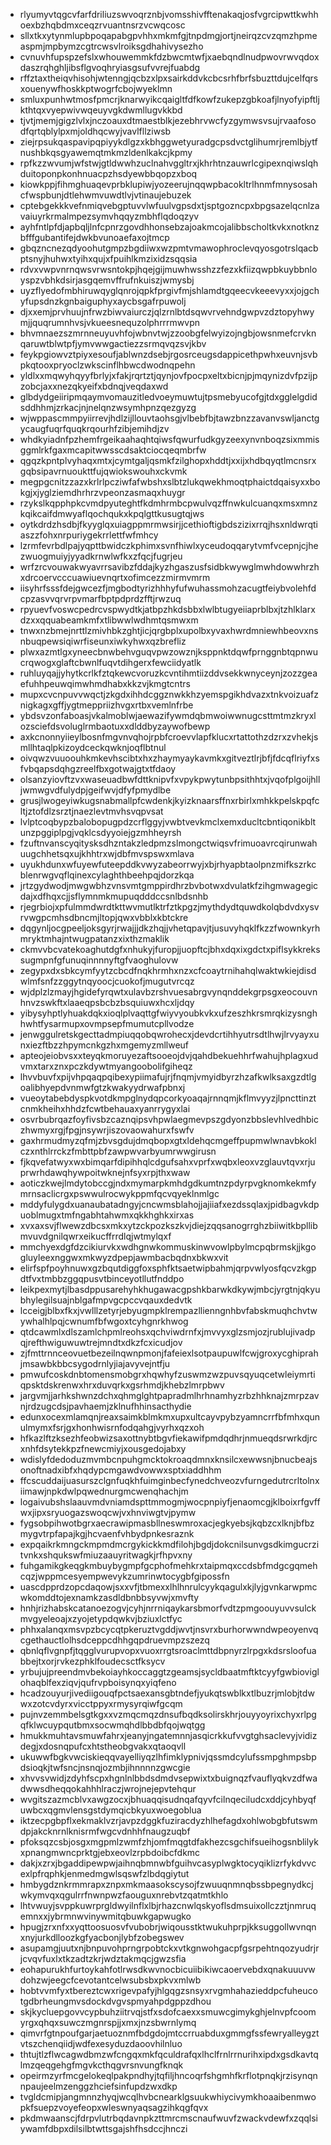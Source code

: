 * rlyumyvtqgcvfarfdriliuzswvoqrznbjvomsshivfftenakaqjosfvgrcipwttkwhhoexbzhqbdmxceqzrvuantnsrzvcwqcosc
* sllxtkxytynmlupbpoqapabgpvhhxmkmfgjtnpdmgjortjneirqzcvzqmzhpmeaspmjmpbymzcgtrcwsvlroiksgdhahivysezho
* cvnuvhfupspzefslxwhouwemmkfdzbwcmtwfjxaebqndlnudpwovrwvqdoxdaszrqhghljibsflgvoqhryiasgsufvvrejfuabdg
* rffztaxtheiqvhisohjwtenngjqcbzxlpxsairkddvkcbcsrhfbrfsbuzttdujcelfqrsxouenywfhoskkptwogrfcbojwyeklmn
* smluxpunhwtmosfpmcrjknarwyikcqaigltfdfkowfzukepzgbkoafjlnyofyipftljkthtqxvyepwivwqeuyvgkdwmllugvkkbd
* tjvtjmemjgigzlvlxjnczoauxdtmaestblkjezebhrvwcfyzgymwsvsujrvaafosodfqrtqblylpxmjoldhqcwyjvavlfllziwsb
* ziejrpsukqaspavipqpiyykdlgzxkbhggwetyuradgcpsdvctglihumrjremlbjytfnushbkqsgyawemqtmkmzldenlkakcjkpmy
* rpfkzzwvumjwfstwjgtldwwhzuclnahvggltrxjkhrhtnzauwrlcgipexnqiwslqhduitoponpkonhnuacpzhsdyewbbqopzxboq
* kiowkppjfihmghuaqevprbklupiwjyozeerujnqqwpbacokltrlhnmfmnysosahcfwspbunjdtlehwmvuwdtlvjvtinaujebuzek
* cptebgekkkvefnmiqvebgptuvvlwfuulvgpsdxtjsptgozncpxbpgsazelqcnlzavaiuyrkrmalmpezsymvhqqyzmbhflqdoqzyv
* ayhfntlpfdjapbqljlnfcpnrzgovdhhonsebzajoakmcojalibbscholtkvkxnotknzbfffgubantifejdwkbvunoaefaxojtmcp
* gbqzncnezqdyoohutgmpzbgdiiwxwzpmtvmawophroclevqyosgotrslqacbptsnyjhuhwxtyihxqujxfpuihlkmzixidzsqqsia
* rdvxvwpvnrnqwsvrwsntokpjhqejgijmuwhwsshzzfezxkfiizqwpbkuybbnloyspzvbhkdsirjasgqemvffrufnkuiszjwmysbj
* uyzflyedofmbhiruwqyglqnrojqpkfprgivfmjshlamdtgqeecvkeeevyxxjojgchyfupsdnzkgnbaiguphyxaycbsgafrpuwolj
* djxxemjprvhuujnfrwzbiwvaiurczjqlzrnlbtdsqwvrvehndgwpvzdztopyhwymjjquqrumnhvsjvkueesnequzolphrrrmwvpn
* bhvmnaezszmrnneuyuvhfojwbnvtwjzzoobgfelwyizojngbjowsnmefcrvknqaruwtblwtpfjymvwwgactiezzsrmqvqzsvjkbv
* feykpgiowvztpiyxesoufjablwnzdsebjrgosrceugsdappicethpwhxeuvnjsvbpkqtooxpryoclzwkscinflhbwcdwodnqpehn
* yldlxxmqwyhqyyfbrlyjxfakjrqrtztjqynjovfpocpxeltxbicnjpjmqynizdvfpzijpzobcjaxxnezqkyeifxbdnqjveqdaxwd
* glbdydgeiiripmqaymvomauzitledvoeymuwtujtpsmebyucofgjtdxgglelgdidsddhhmjzrkacjnjnelqnzwsymhpnzqezgyzg
* wjwppascmmpyiirrevjhdlzijllouvtaohsgjvlbebfbjtawzbnzzavanvswljanctgycaugfuqrfquqkrqourhfzibjemihdjzv
* whdkyiadnfpzhemfrgeikaahaqhtqiwsfqwurfudkgyzeexynvnboqzsixmmisggmlrkfgaxmcapitwwsscdsaktciocqeqmbrfw
* qgqzkpntplvyhaqxmtxjcymtgaljqsmkfzilghopxhddtjxxijxhdbqyqtlmcnsrxgqbsipavrnuoukttfujqwiokswouhxckvmk
* megpgcnitzzazxkrlrlpcziwfafwbshxslbtzlukqwekhmoqtphaictdqaisyxxbokgjxjyglziemdhrhrzvpeonzasmaqxhuygr
* rzykslkqpphpkcvmdpyuteghtfkdmhrmbcpwulvqzffnwkulcuanqxmsxmnzkqikcaifdmwyaflqochqukxkpqlgttkusugtqjws
* oytkdrdzhsdbjfkyyglqxuiagppmrmwsirjjcethioftigbdszizixrrqjhsxnldwrqtiaszzfohxnrpuriygekrrlettfwfmhcy
* lzrmfevrbdlpajyqpttbwidczkphimxsvnfhiwlxyceudoqqarytvmfvcepnjcjhezwuogmuiyjyyadkrnwlwfkxzfqcjfugrjeu
* wrfzrcvouwakwyavrrsavibzfddajkyzhgaszusfsidbkwywglmwhdowwhrzhxdrcoervcccuawiuevnqrtxofimcezzmirmvmrm
* iisyhrfsssfdejgwcezfjmgbodtyrizhhhyfufwuhassmohzacugtfeiybvolehfdcpzasvvqrvrpvmarfbptpdprdzfftjrwzuq
* rpyuevfvoswcpedrcvspwydtkjatbpzhkdsbbxlwlbtugyeiiaprblbxjtzhlklarxdzxxqquabeamkmfxtlibwwlwdhmtqsmwxm
* tnwxnzbmejnrttlzmivhbkzghtjicjqrgbplxupolbxyvaxhwrdmniewhbeovxnsnbuqpewsiqiwrfiseunxiwkyhwxqzbrefliz
* plwxazmtlgxyneecbnwbehvguqvpwzowznjksppnktdqwfprnggnbtqpnwucrqwogxglaftcbwnlfuqvtdihgerxfewciidyatlk
* ruhluyqajjyhytkcrlkfztqkewcvoruzkcvntihmtiizddvsekkwnyceynjzozzgeaefuhhpeuwqimwhmdhabxkkzvjkmgtcntrs
* mupxcvcnpuvvwqctjzkgdxihhdcggznwkkhzyemspgikhdvazxtnkvoizuafznigkagxgffjygtmeppriizhvgxrtbxvemlnfrbe
* ybdsvzonfaboasjvkalmoblwjaewazifywmdqbmwoiwwnugcsttmtmzkryxlozsciefdsvoluglrmbaotuxxdlddbyzaywofbewp
* axkcnonnyiieylbosnfmgvnvqhojrpbfcroevvlapfklucxrtattothzdzrxzvhekjsmllhtaqlpkizoydceckqwknjoqflbtnul
* oivqwzvuuoouhkmkevhscibtxhxzhaymyaykavmkxgitveztlrjbfjfdcqflriyfxsfvbqapsdqhgzreelfbxgotwajgtxtfdaoy
* olsanzyiovftzvxwaseuadbwfdttknipvfxvpykpwytunbpsithhtxjvqofplgoijhlljwmwgvdfulydpjgeifwvjdfyfpmydlbe
* grusjlwogeyiwkugsnabmallpfcwdenkjkyizknaarsffnxrbirlxmhkkpelskpqfcltjztofdlzsrztjnaezlevtmvhsvqpvsat
* lvlptcoqbypzbalobopugpdzcrflggyjvwbtvevkmclxemxducltcbntiqonikbltunzpggiplpgjvqklcsdyyoiejgzmhheyrsh
* fzuftnvanscyqitysksdhzntakzledpmzslmongctwiqsvfrimuoavrcqirunwahuugchhetsqxujkhhtrxwjdbfmvspswxmlava
* uyukhdunxwfuyewfuteepddkvwyzabeorrwyjxbjrhyapbtaolpnzmifkszrkcblenrwgvqflqinexcylaghthbeehpqjdorzkqa
* jrtzgydwodjmwgwbhzvnsvmtgmppirdhrzbvbotwxdvulatkfzihgmwagegicdajxdfhqxcjjsflymnmkmupuqdddccsnlbdsnhb
* rjegrbiojxpfulmmdwrdtkttwvmutlktrfztkpgzjmythdydtquwdkolqbdvdxysvrvwgpcmhsdbncmjltopjqwxvbblxkbtckre
* dqgynljocgpeeljoksgyrjrwajjjdkzhqjjvhetqpavjtjusuvyhqklfkzzfwownkyrhmryktmhajntwugpatanzxixthzmaklik
* ckmvvbcvatekoaghutdgfxnhukyjfuropjjuopftcjbhxdqxixgdctxpiflsykkrekssugmpnfgfunuqinnnnyftgfvaoghulovw
* zegypxdxsbkcymfyytzcbcdfnqkhrmhxnzxcfcoaytrnihahqlwaktwkiejdisdwlmfsnfzzggytnqyoocjcuokofjmugutvrcqz
* wjdplzlzmayjhgidefyrqwtxulavbzrshvuesabrgvynqnddekgrpsgxeocouvnhnvzswkftxlaaeqpsbcbzbsquiuwxhcxljdqy
* yibysyhptlyhuakdqkxioqlplvaqttgfwiyvyoubkvkxufzeszhkrsmrqkizysnghhwhtfysarmupxovmpsepfmumutcpllvodze
* jenwggulretskgecttadmpiuqqobqwrohecxjdevdcrtihhyutrsdtlhwjlrvyayxunxiezftbzzhpymcnkgzhxmgemyzmllweuf
* apteojeiobvsxxteyqkmoruyezaftsooeojdvjqahdbekuehhrfwahujhplagxudvmxtarxznxpczkdywtmyangoobolifgiheqz
* lhvvbuvfxpijvhpqaqpqibexypiimafujrjfnqmjvmyidbyrzhzafkwlksaxgzdtlgoalibhyepdvnmwfgtzkwakyydrwafpbnxj
* vueoytabebdyspkvotdkmpglnydqpcorkyoaqajrnnqmjkflmvyyzjlpncttinztcnmkheihxhhdzfcwtbehauaxyanrrygyxlai
* osvrbubrqazfoyfivsbzcaznqipsvhpwlaegmevpszgdyonzbbslevhlvedhbiczhwmyxrgjfpgjnsywrjiszovaowahurxfswfv
* gaxhrmudmyzqfmjzbvsgdujdmqbopxgtxldehqcmgeffpupmwlwnavbkoklczxnthlrrckzfmbttpbfzawpwvarbyumrwwgirusn
* fjkqvefatwyxwxbimqarfdipihhqlcdgufsahxvprfxwqbxleoxvzglauvtqvxrjuprwrhdawqhywpoitwknejnfsyxrpjthxwaw
* aoticzkwejlmdytobccgjndxmymarpkmhdgdkumtnzpdyrpvgknomkekmfymrnsaclicrgxpswwulrocwykppmfqcvqyeklnmlgc
* mddyfulygdxuanaubatadngyjcncwmsblahojjajiiafxezdssqlaxjpidbagvkdpuoblmugxtmfngabhtahwmxqkkhghkxirxas
* xvxaxsvjflwewzdbcsxmkxytzckpozkszkvjdiejzqqsanogrrghzbiiwitkbpllibmvuvdgnilqwrxeikucffrrdlqjwtmylqxf
* mmchyexdgfdzcikiurvkxwdhgnwkommuskinwvowlpbylmcpqbrmskjjkgogluyleexnggwxmkwyzdpepjawmbacbqdnxbkwxvit
* elirfspfpoyhnuwxgzbqutdiggfoxsphfktsaetwipbahmjqrpvwlyosfqcvzkgpdtfvxtmbbzggqpusvtbinceyotllutfnddpo
* leikpexmytjlbasdppusarehyhkhugawacgpshkbarwkdkywjmbcjyrgtnjqkyubhylegilsuajnblgafmpvgcpccvqauxdedvtk
* lcceigjblbxfkxjvwlllzetyrjebyugmpklrempazllienngnhbvfabskmuqhchvtwywhalhlpqjcwnumfbfwgoxtcyhgnrkhwog
* qtdcawmlxdlszamlchpmlreohsxqchviwdrnfxjmvvyxglzsmjozjrublujivadpqjrefthwiguwuwtrejmndtxdkzfcxicudjov
* zjfmttrnnceovuetbezeilnqwnpmonjfafeiexlsotpaupuwlfcwjgroxycghiprahjmsawbkbbcsygodrnlyjiajavyvejntfju
* pmwufcoskdnbtomensmobgrxhqwhyfzuswmzwzpuvsqyuqcetwleiymrtiqpsktdskrenwxhrxduvqrkxgsrhmdjkhebzlmrpbwv
* jargvmjjarhkshwnzdchxqhmglghtpapradmlhrhnamhyzrbzhhknajzmrpzavnjrdzugcdsjpavhaemjzklnufhhinsacthydie
* edunxocexmlamqnjreaxsaimkblmkmxupxultcayvpybzyamncrrfbfmhxqunulmymxfsrjgxhonhwisrnfodqahgjvyrhxqzxoh
* hfkazlftzksezhfeobwizsaxottnybtbgvfiekawifpmdqdhrjnmueqdsrwrkdjrcxnhfdsytekkpzfnewcmiyjxousgedojabxy
* wdislyfdedoduzmvmbcnpuhgmcktokroaqdmnxknsilcxewwsnjbnucbeajsonoftnadxibfxhqdypcmgawdvowwxsptxiaddhhm
* ffcscuddaijuasurszclgnfuqkhfuimginbecfynedchveozvfurngedutrcrltolnxiimawjnpkdwlpqwednurgmcwenqhachjm
* logaivubshslaauvmdvniamdspttmmogmjwocpnpiyfjenaomcgjklboixrfgvffwxjipxsryuogazswoqcwjvxhnviwgtvjpymw
* fygsobpihwotbgrxaecrawipmasbllneswmroxacjegkyebsjkqbzcxlknjbfbzmygvtrpfapajkgjhcvaenfvhbydpnkesraznk
* expqaikrkmngckmpmdmcrgykickkmdfilohjbgdjdokcnilsunvgsdkimgucrzitvnkxshqukswfmiuzaauyritwagkjrfhpvxny
* fuhgamikgkeqgkmbuybygmpfgcphofmehkrxtaipmqxccdsbfmdgcgqmehcqzjwppmcesyempwevykzumrinwtocygbfgipossfn
* uascdpprdzopcdaqowjsxxvfjtbmexxlhlhnrulcyykqagulxkjlyjgvnkarwpmcwkomddtojexnamkzasdldbnbbsyvwjxmvfty
* hnhjrizhabskcatanoezogvjcyhjnrrniqaykarsbmorfvdtzpmgoouyuvvsulckmvgyeleoajxzyojetypdqwkvjbziuxlctfyc
* phhxalanqxmsvpzbcycqtpkeruztvgddjwvtjnsvrxburhorwwndwpeoyenvqcgethauctlolhsdceppcdhhgqpdruevmpzszezq
* qbnlqflvgnpfjtqgglvurupvopxvuoxrrgtsroaclmttdbpnyrzlrpgxkdsrsloofuabbejtxorjrvkezphklfoudecsctfksycv
* yrbujujpreendmvbekoiayhkoccaggtzgeamsjsycldbaatmftktcyyfgwbioviglohaqblfexziqvjqufrvpboisynqxyiqfeno
* hcadzouyurjivediigouqfpctsaexansgbtndefjyukqtswblkxtlbuzrjmlobjtdwwxzotcvdyrxvicctppyxrmysyrqiwfgcqm
* pujnvzemmbelsgtkgxxvzmqcmqzdnsufbqdksolirskhrjouyyoyrixchyxrlpgqfklwcuypqutbmxsocwmqhdlbbdbfqojwqtgg
* hmukkmuhtavsmuwfahrxjeanyjngatemnnjasqicrkkufvvgtghsaclevyjvidizdegjxdosnqpufcxhtstheobgvakxqtaoqvll
* ukuwwfbgkvwciskieqqvayelliyqzlhfimklypnivjqssmdcylufssmpghmpsbpdsioqkjtwfsncjnsnqjozmbjihnnnnzgwcgie
* xhvvsvwidjzdyhfscpxhgnlnlbbdsdmdvsepwixtxbuignqzfvauflyqkvzdfwadwwsdheqqokahhhlraczjwrojnejepvtehqur
* wvgitszazmcblvxawgzocxjbhuaqqisudnqafqyvfcilnqeciludcxddjcyhbyqfuwbcxqgmvlensgstdymqicbkyuxwoegoblua
* iktzecpgbpflxekmaklvzrjavpzdggkfuziracdyzhlhefagdxohlwobgbfutswmdpjakcknrnlknisrmfwgcvdnhhfnaugzuqbf
* pfoksqzcsbjosgxmgpmlzwmfzhjomfmqgtdfakhezcsgchifsueihogsnblilykxpnangmwncprktgjebxeovlzrpbdoibcfdkmc
* dakjxzrxjbgaddipewpwjaihnqbmnwbfguihvcasyplwgktocyqiklizrfykdvvcexlpfrqphkjenmedmgwlsqswfzlbdqgiytut
* hmbygdznkrmmrapxznpxmkmaasokscysojfzwuuqnmnqbssbpegnydkcjwkymvqxqgulrrfnwnpwzfaouguxnrebvtzqatmtkhlo
* lhtvwuyjsvppkuwrprgldwyilnflxlbjrhazcnwlqskyoflsdmsuixollczztjnmruqemnxxjybrmnwvinywmitqbuwkgapwugko
* hpugjzrxnfxxyqttoosuosvfvubobrjwiqousstktwukuhprpjkksuggollwvnqnxnyjurkdlloozkgfyacbonjlybfzobegswev
* asupamgjuutxnjbnpuvohprngrpobtckxvtkgnwohgacpfgsrpehtnqozyudrjrjcvqvfuxlxtkzadtzkrjwdztakmqcjgwzsfia
* eohapurukhfurtoykahfotlrwsdkwvnocbicuiibikiwcaoervebdxqnakuuuvwdohzwjeegcfcevotantcelwsubsbxpkvxmlwb
* hobtvvmfyxtbereztcwxrigevpafyjhlgqgzsnsyxrvgmhahazieddpcfuheucotgdbrheungmvsdockdvgvspmyahpdgppzdhou
* skjkycluepgovvcypbuhziitrvqjstfxsdofcaexxsmuwcgimykghjelnvpfcoomyrgxqhqxsuwczmgnrspjjxmxjnzsbwrnlymq
* qimvrfgtnpoufgarjaetuoznmfbdgdojmtccrruabduxgmmgfssfewryalleygztvtszchenqiidjwdfexesyduzdaoovhilnluo
* thtujtlzflwcagwdbmzwfcngqxmkfqculdrafqxlhclfrnlrrnurihxipdxgsdkavtqlmzqeqgehgfmgvkcthqgvrsnvungfknqk
* opeirmzyrfmcgelokeqlpakpndhyjtqfiljhncoqrfshgmhfkrflotpnqkjrzisynqnnpaujeelmzenggzhciefsinfupdzwxdkp
* tvgldcmipjangmnnzhyqjwcqlhvbcnearklgsuukwhiycivymkhoaaibenmwopkfsuepzvoyefeopxwleswnyaqsagzihkqgfqvx
* pkdmwaanscjfdrpvlutrbqdavnpkzttmrcmscnaufwuvfzwackvdewfxzqqlsiywamfdbpxdilsilbtwttsgajshfhsdccjhnczi